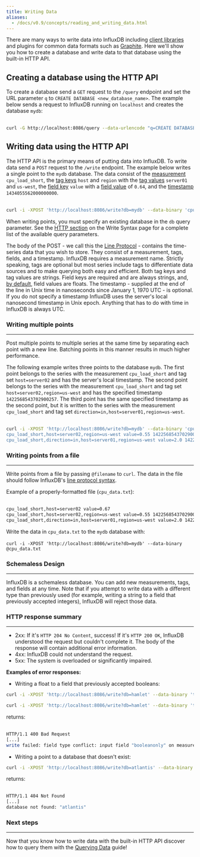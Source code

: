 ```yaml
---
title: Writing Data
aliases:
  - /docs/v0.9/concepts/reading_and_writing_data.html
---
```


There are many ways to write data into InfluxDB including [client libraries](../clients/api.html) and plugins for common data formats such as [Graphite](../write_protocols/graphite.html). Here we'll show you how to create a database and write data to that database using the built-in HTTP API.

## Creating a database using the HTTP API
To create a database send a `GET` request to the `/query` endpoint and set the URL parameter `q` to `CREATE DATABASE <new_database_name>`. The example below sends a request to InfluxDB running on `localhost` and creates the database `mydb`:  
<br>

```sh
curl -G http://localhost:8086/query --data-urlencode "q=CREATE DATABASE mydb"
```

## Writing data using the HTTP API
The HTTP API is the primary means of putting data into InfluxDB. To write data send a `POST` request to the `/write` endpoint. The example below writes a single point to the `mydb` database. The data consist of the [measurement](../concepts/glossary.html#measurement) `cpu_load_short`, the [tag keys](../concepts/glossary.html#tag-key) `host` and `region` with the [tag values](../concepts/glossary.html#tag-value) `server01` and `us-west`, the [field key](../concepts/glossary.html#field-key) `value` with a [field value](../concepts/glossary.html#field-value) of `0.64`, and the [timestamp](../concepts/glossary.html#timestamp) `1434055562000000000`.  
<br>

```sh
curl -i -XPOST 'http://localhost:8086/write?db=mydb' --data-binary 'cpu_load_short,host=server01,region=us-west value=0.64 1434055562000000000'
```
When writing points, you must specify an existing database in the `db` query parameter. See the [HTTP section](../write_protocols/write_syntax.html#http) on the Write Syntax page for a complete list of the available query parameters.

The body of the POST - we call this the [Line Protocol](https://influxdb.com/docs/v0.9/write_protocols/line.html) - contains the time-series data that you wish to store. They consist of a measurement, tags, fields, and a timestamp. InfluxDB requires a measurement name. Strictly speaking, tags are optional but most series include tags to differentiate data sources and to make querying both easy and efficient. Both tag keys and tag values are strings. Field keys are required and are always strings, and, [by default](../write_protocols/write_syntax.html#line-protocol), field values are floats. The timestamp - supplied at the end of the line in Unix time in nanoseconds since January 1, 1970 UTC - is optional. If you do not specify a timestamp InfluxDB uses the server's local nanosecond timestamp in Unix epoch. Anything that has to do with time in InfluxDB is always UTC. 

### Writing multiple points
---
Post multiple points to multiple series at the same time by separating each point with a new line. Batching points in this manner results in much higher performance.

The following example writes three points to the database `mydb`. The first point belongs to the series with the measurement `cpu_load_short` and tag set `host=server02` and has the server's local timestamp. The second point belongs to the series with the measurement `cpu_load_short` and tag set `host=server02,region=us-west` and has the specified timestamp `1422568543702900257`. The third point has the same specified timestamp as the second point, but it is written to the series with the measurement `cpu_load_short` and tag set `direction=in,host=server01,region=us-west`.  
<br>

```sh
curl -i -XPOST 'http://localhost:8086/write?db=mydb' --data-binary 'cpu_load_short,host=server02 value=0.67
cpu_load_short,host=server02,region=us-west value=0.55 1422568543702900257
cpu_load_short,direction=in,host=server01,region=us-west value=2.0 1422568543702900257'
```

### Writing points from a file
---
Write points from a file by passing `@filename` to `curl`. The data in the file should follow InfluxDB's [line protocol syntax](../write_protocols/write_syntax.html).

Example of a properly-formatted file (`cpu_data.txt`):  
<br>
```txt
cpu_load_short,host=server02 value=0.67
cpu_load_short,host=server02,region=us-west value=0.55 1422568543702900257
cpu_load_short,direction=in,host=server01,region=us-west value=2.0 1422568543702900257 
```

Write the data in `cpu_data.txt` to the `mydb` database with:  
<br>
`curl -i -XPOST 'http://localhost:8086/write?db=mydb' --data-binary @cpu_data.txt`

### Schemaless Design
---
InfluxDB is a schemaless database. You can add new measurements, tags, and fields at any time. Note that if you attempt to write data with a different type than previously used (for example, writing a string to a field that previously accepted integers), InfluxDB will reject those data.

### HTTP response summary
---
* 2xx: If it's `HTTP 204 No Content`, success! If it's  `HTTP 200 OK`, InfluxDB understood the request but couldn't complete it. The body of the response will contain additional error information.
* 4xx: InfluxDB could not understand the request.
* 5xx: The system is overloaded or significantly impaired.

**Examples of error responses:**

* Writing a float to a field that previously accepted booleans:
```sh
curl -i -XPOST 'http://localhost:8086/write?db=hamlet' --data-binary 'tobeornottobe booleanonly=true'  

curl -i -XPOST 'http://localhost:8086/write?db=hamlet' --data-binary 'tobeornottobe booleanonly=5'
```
returns:  
<br>
```sh
HTTP/1.1 400 Bad Request
[...]
write failed: field type conflict: input field "booleanonly" on measurement "tobeornottobe" is type float64, already exists as type boolean
```
* Writing a point to a database that doesn't exist:
```sh
curl -i -XPOST 'http://localhost:8086/write?db=atlantis' --data-binary 'liters value=10'
```
returns:  
<br>
```sh
HTTP/1.1 404 Not Found
[...]
database not found: "atlantis"
```

### Next steps
---
Now that you know how to write data with the built-in HTTP API discover how to query them with the [Querying Data](../guides/querying_data.html) guide!


